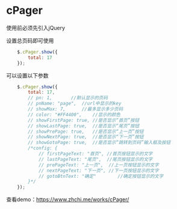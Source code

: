 # cPager
使用前必须先引入jQuery

设置总页码即可使用
```javascript
	$.cPager.show({
		total: 17
	});
```
可以设置以下参数
```javascript
	$.cPager.show({
		total: 17,
		// pn: 1,		//默认显示的页码
		// pnName: "page",	//url中显示的key
		// showMax: 7,		//最多显示多少页码
		// color: "#FF4400",	//显示的颜色
		// showFirstPage: true,	//是否显示“首页”按钮
		// showLastPage: true,	//是否显示“尾页”按钮
		// showPrePage: true,	//是否显示“上一页”按钮
		// showNextPage: true,	//是否显示“下一页”按钮
		// showGotoPage: true,	//是否显示“跳转到页码”输入框及按钮
		/*config: {
			// firstPageText: "首页",	//首页按钮显示的文字
			// lastPageText: "尾页",	//尾页按钮显示的文字
			// prePageText: "上一页",	//上一页按钮显示的文字
			// nextPageText: "下一页",	//下一页按钮显示的文字
			// gotoBtnText: "确定"		//确定按钮显示的文字
		}*/
	});
```

查看demo：https://www.zhchi.me/works/cPager/
